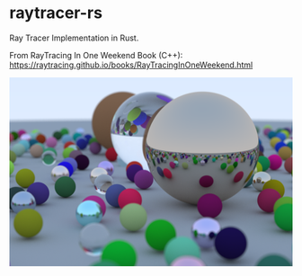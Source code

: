 # raytracer-rs
Ray Tracer Implementation in Rust.

From RayTracing In One Weekend Book (C++): https://raytracing.github.io/books/RayTracingInOneWeekend.html

![Sample](test.png)
